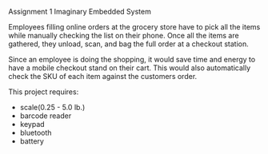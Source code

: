 Assignment 1
Imaginary Embedded System

Employees filling online orders at the grocery store have to pick all the items while manually checking the list on their phone. Once all the items are gathered, they unload, scan, and bag the full order at a checkout station. 

Since an employee is doing the shopping, it would save time and energy to have a mobile checkout stand on their cart. This would also automatically check the SKU of each item against the customers order.

This project requires:
- scale(0.25 - 5.0 lb.)
- barcode reader
- keypad
- bluetooth
- battery
